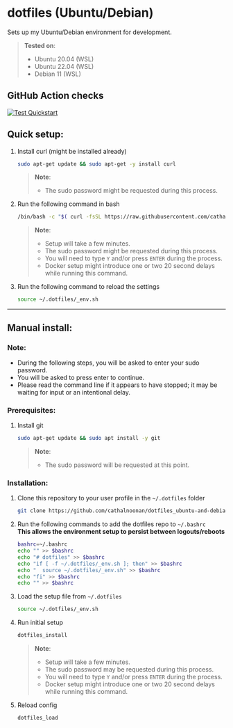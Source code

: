 # dotfiles (Ubuntu/Debian)
Sets up my Ubuntu/Debian environment for development.
> **Tested on**:
> - Ubuntu 20.04 (WSL)
> - Ubuntu 22.04 (WSL)
> - Debian 11 (WSL)

## GitHub Action checks
[![Test Quickstart](https://github.com/cathalnoonan/dotfiles_ubuntu-and-debian/actions/workflows/test_quickstart.yml/badge.svg)](https://github.com/cathalnoonan/dotfiles_ubuntu-and-debian/actions/workflows/test_quickstart.yml)

## Quick setup:
1. Install curl (might be installed already)
   ```sh
   sudo apt-get update && sudo apt-get -y install curl
   ```
   > **Note**:
   > - The sudo password might be requested during this process.

2. Run the following command in bash
   ```sh
   /bin/bash -c "$( curl -fsSL https://raw.githubusercontent.com/cathalnoonan/dotfiles_ubuntu-and-debian/HEAD/setup.sh )"
   ```
   > **Note**:
   > - Setup will take a few minutes.
   > - The sudo password might be requested during this process.
   > - You will need to type `Y` and/or press `ENTER` during the process.
   > - Docker setup might introduce one or two 20 second delays while running this command.
3. Run the following command to reload the settings
   ```sh
   source ~/.dotfiles/_env.sh
   ```

---

## Manual install:
### Note:
- During the following steps, you will be asked to enter your sudo password.
- You will be asked to press enter to continue.
- Please read the command line if it appears to have stopped; it may be waiting for input or an intentional delay.

### Prerequisites:
1. Install git
   ```sh
   sudo apt-get update && sudo apt install -y git
   ```
   > **Note**:
   > - The sudo password will be requested at this point.

### Installation:
1. Clone this repository to your user profile in the `~/.dotfiles` folder
   ```sh
   git clone https://github.com/cathalnoonan/dotfiles_ubuntu-and-debian.git ~/.dotfiles
   ```

2. Run the following commands to add the dotfiles repo to `~/.bashrc` \
   **This allows the environment setup to persist between logouts/reboots**
   ```sh
   bashrc=~/.bashrc
   echo "" >> $bashrc
   echo "# dotfiles" >> $bashrc
   echo "if [ -f ~/.dotfiles/_env.sh ]; then" >> $bashrc
   echo "  source ~/.dotfiles/_env.sh" >> $bashrc
   echo "fi" >> $bashrc
   echo "" >> $bashrc
   ```

3. Load the setup file from `~/.dotfiles`
   ```sh
   source ~/.dotfiles/_env.sh
   ```

4. Run initial setup
   ```sh
   dotfiles_install
   ```
   > **Note**:
   > - Setup will take a few minutes.
   > - The sudo password may be requested during this process.
   > - You will need to type `Y` and/or press `ENTER` during the process.
   > - Docker setup might introduce one or two 20 second delays while running this command.

5. Reload config
   ```sh
   dotfiles_load
   ```
